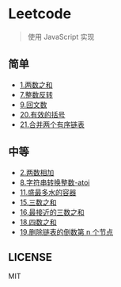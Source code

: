 # Leetcode

> 使用 JavaScript 实现

## 简单

- [1.两数之和](./1.两数之和.js)
- [7.整数反转](./7.整数反转.js)
- [9.回文数](./9.回文数.js)
- [20.有效的括号](./20.有效的括号.js)
- [21.合并两个有序链表](./21.合并两个有序链表.js)

## 中等

- [2.两数相加](./2.两数相加.js)
- [8.字符串转换整数-atoi](./8.字符串转换整数-atoi.js)
- [11.盛最多水的容器](./11.盛最多水的容器.js)
- [15.三数之和](./15.三数之和.js)
- [16.最接近的三数之和](./16.最接近的三数之和.js)
- [18.四数之和](./18.四数之和.js)
- [19.删除链表的倒数第 n 个节点](./19.删除链表的倒数第n个节点.js)

## LICENSE

MIT
